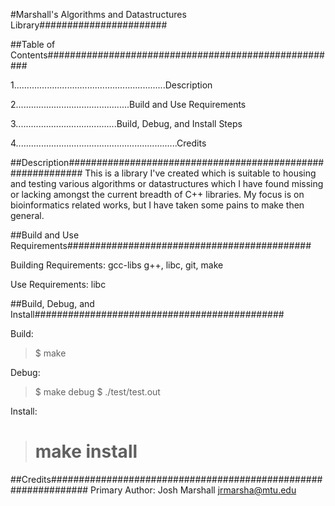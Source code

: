 #Marshall's Algorithms and Datastructures Library#######################

##Table of Contents#####################################################

1............................................................Description

2.............................................Build and Use Requirements

3........................................Build, Debug, and Install Steps

4................................................................Credits

##Description###########################################################
This is a library I've created which is suitable to housing and testing
various algorithms or datastructures which I have found missing or
lacking amongst the current breadth of C++ libraries.  My focus is on
bioinformatics related works, but I have taken some pains to make then
general.

##Build and Use Requirements############################################

Building Requirements: gcc-libs g++, libc, git, make

Use Requirements: libc

##Build, Debug, and Install#############################################

Build:
>$ make

Debug:
>$ make debug
>$ ./test/test.out

Install:
># make install


##Credits###############################################################
Primary Author: Josh Marshall <jrmarsha@mtu.edu>
